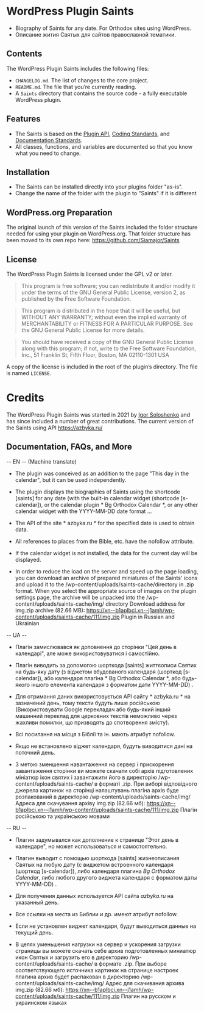 # WordPress Plugin Saints
* Biography of Saints for any date. For Orthodox sites using WordPress.
* Описание жития Святых для сайтов православной тематики.

## Contents

The WordPress Plugin Saints includes the following files:

* `CHANGELOG.md`. The list of changes to the core project.
* `README.md`. The file that you’re currently reading.
* A `Saints` directory that contains the source code - a fully executable WordPress plugin.

## Features

* The Saints is based on the [Plugin API](http://codex.wordpress.org/Plugin_API), [Coding Standards](http://codex.wordpress.org/WordPress_Coding_Standards), and [Documentation Standards](https://make.wordpress.org/core/handbook/best-practices/inline-documentation-standards/php/).
* All classes, functions, and variables are documented so that you know what you need to change.

## Installation

* The Saints can be installed directly into your plugins folder "as-is".
* Change the name of the folder with the plugin to "Saints" if it is different

## WordPress.org Preparation

The original launch of this version of the Saints included the folder structure needed for using your plugin on WordPress.org. That folder structure has been moved to its own repo here: https://github.com/Siamajor/Saints

## License

The WordPress Plugin Saints is licensed under the GPL v2 or later.

> This program is free software; you can redistribute it and/or modify it under the terms of the GNU General Public License, version 2, as published by the Free Software Foundation.

> This program is distributed in the hope that it will be useful, but WITHOUT ANY WARRANTY; without even the implied warranty of MERCHANTABILITY or FITNESS FOR A PARTICULAR PURPOSE. See the GNU General Public License for more details.

> You should have received a copy of the GNU General Public License along with this program; if not, write to the Free Software Foundation, Inc., 51 Franklin St, Fifth Floor, Boston, MA 02110-1301 USA

A copy of the license is included in the root of the plugin’s directory. The file is named `LICENSE`.

# Credits

The WordPress Plugin Saints was started in 2021 by [Igor Soloshenko](https://github.com/Siamajor) and has since included a number of great contributions. 
The current version of the Saints using API https://azbyka.ru/ 

## Documentation, FAQs, and More
-- EN --
(Machine translate)
* The plugin was conceived as an addition to the page "This day in the calendar", but it can be used independently.
* The plugin displays the biographies of Saints using the shortcode [saints] for any date (with the built-in calendar widget (shortcode [s-calendar]), or the calendar plugin * Bg Orthodox Calendar *, or any other calendar widget with the YYYY-MM-DD date format ...
* The API of the site * azbyka.ru * for the specified date is used to obtain data.
* All references to places from the Bible, etc. have the nofollow attribute.
* If the calendar widget is not installed, the data for the current day will be displayed.

* In order to reduce the load on the server and speed up the page loading, you can download an archive of prepared miniatures of the Saints' icons and upload it to the /wp-content/uploads/saints-cache/directory in .zip format. When you select the appropriate source of images on the plugin settings page, the archive will be unpacked into the /wp-content/uploads/saints-cache/img/ directory
Download address for img.zip archive (82.66 MB): https://xn--b1aplbci.xn--j1amh/wp-content/uploads/saints-cache/111/img.zip
Plugin in Russian and Ukrainian

-- UA --
* Плагін замислювався як доповнення до сторінки "Цей день в календарі", але може використовуватися і самостійно.
* Плагін виводить за допомогою шорткода [saints] життєописи Святих на будь-яку дату (з віджетом вбудованого календаря (шорткод [s-calendar]), або календаря плагіна * Bg Orthodox Calendar *, або будь-якого іншого елемента календаря з форматом дати YYYY-MM-DD) .
* Для отримання даних використовується API сайту * azbyka.ru * на зазначений день, тому тексти будуть лише російською (Використовувати Google перекладач або будь-який інший машинний переклад для церковних текстів неможливо через жахливи помилки, що призводять до спотворення змісту).
* Всі посилання на місця з Біблії та ін. мають атрибут nofollow.
* Якщо не встановлено віджет календаря, будуть виводитися дані на поточний день.

* З метою зменшення навантаження на сервер і прискорення завантаження сторінки ви можете скачати собі архів підготовлених мініатюр ікон святих і завантажити його в директорію /wp-content/uploads/saints-cache/ в форматі .zip. При виборі відповідного джерела картинок на сторінці налаштувань плагіна архів буде розпакований в директорію /wp-content/uploads/saints-cache/img/
Адреса для скачування архіву img.zip (82.66 мб): https://xn--b1aplbci.xn--j1amh/wp-content/uploads/saints-cache/111/img.zip
Плагін російською та українською мовами

-- RU --
* Плагин задумывался как дополнение к странице "Этот день в календаре", но может использоваться и самостоятельно.
* Плагин выводит с помощью шорткода [saints] жизнеописания Святых на любую дату (с виджетом встроенного календаря  (шорткод [s-calendar]), либо календаря плагина *Bg Orthodox Calendar*, либо любого другого виджета календаря с форматом даты YYYY-MM-DD) .
* Для получения данных используется API сайта *azbyka.ru* на указанный день.
* Все ссылки на места из Библии и др. имеют атрибут nofollow.
* Если не установлен виджет календаря, будут выводиться данные на текущий день.

* В целях уменьшения нагрузки на сервер и ускорения загрузки страницы вы можете скачать себе архив подготовленных миниатюр икон Святых и загрузить его в директорию /wp-content/uploads/saints-cache/  в формате .zip. При выборе соответствующего источника картинок на странице настроек плагина архив будет распакован в директорию /wp-content/uploads/saints-cache/img/ 
Адрес для скачивания архива img.zip (82.66 мб): https://xn--b1aplbci.xn--j1amh/wp-content/uploads/saints-cache/111/img.zip
Плагин на русском и украинском языках